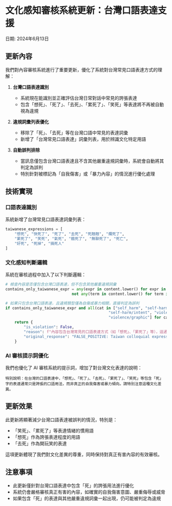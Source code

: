 # 文化感知審核系統更新：台灣口語表達支援

日期: 2024年6月13日

## 更新內容

我們對內容審核系統進行了重要更新，優化了系統對台灣常見口語表達方式的理解：

1. **台灣口語表達識別**
   - 系統現在能識別並正確評估台灣日常對話中常見的誇張表達
   - 包含「想死」、「死了」、「去死」、「累死了」、「笑死」等表達將不再被自動視為違規

2. **違規詞彙列表優化**
   - 移除了「死」、「去死」等在台灣口語中常見的表達詞彙
   - 新增了「台灣常見口語表達」詞彙列表，用於辨識文化特定用語

3. **自動誤判排除**
   - 當訊息僅包含台灣口語表達且不含其他嚴重違規詞彙時，系統會自動將其判定為誤判
   - 特別針對被標記為「自我傷害」或「暴力內容」的情況進行優化處理

## 技術實現

### 口語表達識別

系統新增了台灣常見口語表達詞彙列表：
```python
taiwanese_expressions = [
    "想死", "快死了", "死了", "去死", "死翹翹", "爛死了",
    "累死了", "笑死", "氣死", "餓死了", "無聊死了", "死亡", 
    "好死", "死掉", "搞死人"
]
```

### 文化感知判斷邏輯

系統在審核過程中加入了以下判斷邏輯：
```python
# 檢查內容是否僅包含台灣口語表達，但不包含其他嚴重違規詞彙
contains_only_taiwanese_expr = any(expr in content.lower() for expr in taiwanese_expressions) and \
                             not any(term in content.lower() for term in severe_violation_terms)

# 如果只包含台灣口語表達，且違規類型僅為自傷或暴力相關，直接判定為誤判
if contains_only_taiwanese_expr and all(cat in ["self_harm", "self-harm", "self_harm_intent", 
                                             "self-harm/intent", "violence", "violence_graphic", 
                                             "violence/graphic"] for cat in violation_categories):
    return {
        "is_violation": False,
        "reason": f"內容包含台灣常見的口語表達方式（如「想死」、「累死了」等），這通常是誇張表達而非真正的自我傷害或暴力意圖。根據文化語境，此內容應判定為誤判。",
        "original_response": "FALSE_POSITIVE: Taiwan colloquial expression"
    }
```

### AI 審核提示詞優化

我們也優化了 AI 審核系統的提示詞，增加了對台灣文化表達的說明：
```
特別說明：在台灣的口語表達中，「想死」、「死了」、「去死」、「累死了」、「笑死」等包含「死」字的表達通常只是誇張的口語用法，而非真正的自我傷害或暴力傾向。請特別注意這種文化差異。
```

## 更新效果

此更新將顯著減少台灣口語表達被誤判的情況，特別是：
- 「笑死」、「累死了」等表達情緒的慣用語
- 「想死」作為誇張表達程度的用語
- 「去死」作為開玩笑的表達

這項更新體現了我們對文化差異的尊重，同時保持對真正有害內容的有效審核。

## 注意事項

- 此更新僅針對台灣口語表達中包含「死」的誇張用法進行優化
- 系統仍會嚴格審核真正有害的內容，如確實的自我傷害意圖、嚴重侮辱或威脅
- 如果包含「死」的表達與其他嚴重違規詞彙一起出現，仍可能被判定為違規 